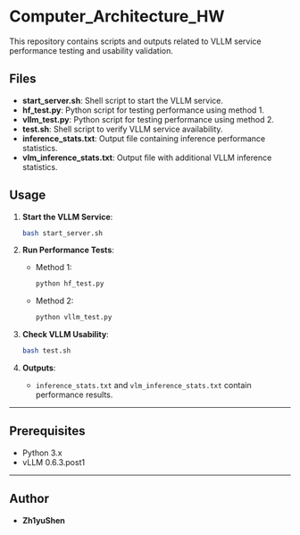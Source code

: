 
# Computer_Architecture_HW

This repository contains scripts and outputs related to VLLM service performance testing and usability validation.

## Files

- **start_server.sh**: Shell script to start the VLLM service.
- **hf_test.py**: Python script for testing performance using method 1.
- **vllm_test.py**: Python script for testing performance using method 2.
- **test.sh**: Shell script to verify VLLM service availability.
- **inference_stats.txt**: Output file containing inference performance statistics.
- **vlm_inference_stats.txt**: Output file with additional VLLM inference statistics.

## Usage

1. **Start the VLLM Service**:
   ```bash
   bash start_server.sh
   ```

2. **Run Performance Tests**:
   - Method 1:
     ```bash
     python hf_test.py
     ```
   - Method 2:
     ```bash
     python vllm_test.py
     ```

3. **Check VLLM Usability**:
   ```bash
   bash test.sh
   ```

4. **Outputs**:
   - `inference_stats.txt` and `vlm_inference_stats.txt` contain performance results.

---

## Prerequisites

- Python 3.x
- vLLM 0.6.3.post1

---

## Author

- **Zh1yuShen**
